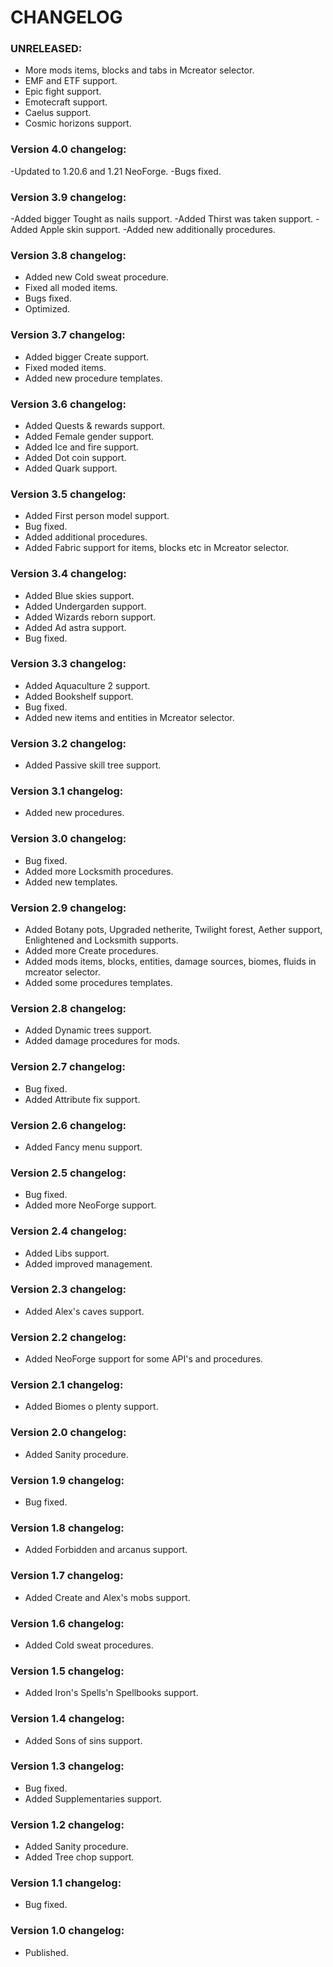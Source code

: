 # CHANGELOG

### UNRELEASED:
- More mods items, blocks and tabs in Mcreator selector.
- EMF and ETF support.
- Epic fight support.
- Emotecraft support.
- Caelus support.
- Cosmic horizons support.

### Version 4.0 changelog:
 -Updated to 1.20.6 and 1.21 NeoForge.
 -Bugs fixed.

### Version 3.9 changelog:
 -Added bigger Tought as nails support.
 -Added Thirst was taken support.
 -Added Apple skin support.
 -Added new additionally procedures.

### Version 3.8 changelog:
 - Added new Cold sweat procedure.
 - Fixed all moded items.
 - Bugs fixed.
 - Optimized.

### Version 3.7 changelog:
 - Added bigger Create support.
 - Fixed moded items.
 - Added new procedure templates.

### Version 3.6 changelog:
 - Added Quests & rewards support.
 - Added Female gender support.
 - Added Ice and fire support.
 - Added Dot coin support.
 - Added Quark support.

### Version 3.5 changelog:
 - Added First person model support.
 - Bug fixed.
 - Added additional procedures.
 - Added Fabric support for items, blocks etc in Mcreator selector.

### Version 3.4 changelog:
 - Added Blue skies support.
 - Added Undergarden support.
 - Added Wizards reborn support.
 - Added Ad astra support.
 - Bug fixed.

### Version 3.3 changelog:
 - Added Aquaculture 2 support.
 - Added Bookshelf support.
 - Bug fixed.
 - Added new items and entities in Mcreator selector.

### Version 3.2 changelog:
 - Added Passive skill tree support.

### Version 3.1 changelog:
 - Added new procedures.

### Version 3.0 changelog:
 - Bug fixed.
 - Added more Locksmith procedures.
 - Added new templates.

### Version 2.9 changelog:
 - Added Botany pots, Upgraded netherite, Twilight forest, Aether support, Enlightened and Locksmith supports.
 - Added more Create procedures.
 - Added mods items, blocks, entities, damage sources, biomes, fluids in mcreator selector.
 - Added some procedures templates.

### Version 2.8 changelog:
- Added Dynamic trees support.
- Added damage procedures for mods.

### Version 2.7 changelog:
- Bug fixed.
- Added Attribute fix support.

### Version 2.6 changelog:
- Added Fancy menu support.

### Version 2.5 changelog:
- Bug fixed.
- Added more NeoForge support.

### Version 2.4 changelog:
- Added Libs support.
- Added improved management.

### Version 2.3 changelog:
- Added Alex's caves support.

### Version 2.2 changelog:
- Added NeoForge support for some API's and procedures.

### Version 2.1 changelog:
- Added Biomes o plenty support.

### Version 2.0 changelog:
- Added Sanity procedure.

### Version 1.9 changelog:
- Bug fixed.

### Version 1.8 changelog:
- Added Forbidden and arcanus support.

### Version 1.7 changelog:
- Added Create and Alex's mobs support.

### Version 1.6 changelog:
- Added Cold sweat procedures.

### Version 1.5 changelog:
- Added Iron's Spells'n Spellbooks support.

### Version 1.4 changelog:
- Added Sons of sins support.

### Version 1.3 changelog:
- Bug fixed.
- Added Supplementaries support.

### Version 1.2 changelog:
- Added Sanity procedure.
- Added Tree chop support.

### Version 1.1 changelog:
- Bug fixed.

### Version 1.0 changelog:
- Published.


